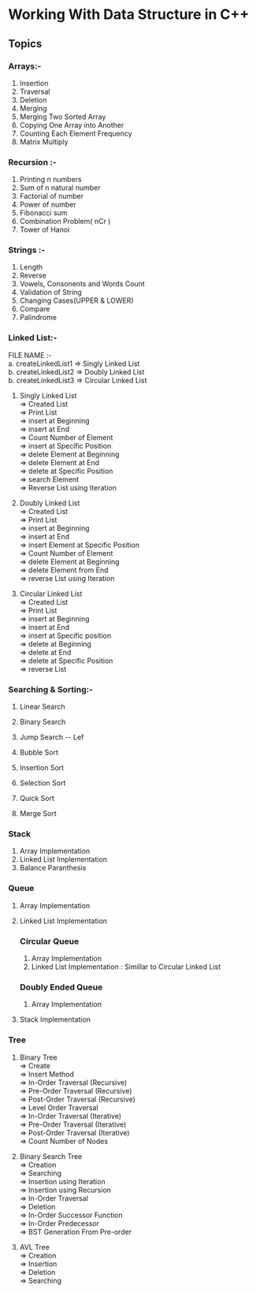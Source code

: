 # Working With Data Structure in C++

## Topics

### Arrays:-
1. Insertion
2. Traversal
3. Deletion
4. Merging
5. Merging Two Sorted Array
6. Copying One Array into Another
7. Counting Each Element Frequency
8. Matrix Multiply

### Recursion :-
1. Printing n numbers
2. Sum of n natural number
3. Factorial of number
4. Power of number
5. Fibonacci sum
6. Combination Problem( nCr )
7. Tower of Hanoi

### Strings :-
1. Length
2. Reverse
3. Vowels, Consonents and Words Count
4. Validation of String
5. Changing Cases(UPPER & LOWER)
6. Compare
7. Palindrome


### Linked List:-

FILE NAME :- <br>
a. createLinkedList1 => Singly Linked List <br>
b. createLinkedList2 => Doubly Linked List <br>
b. createLinkedList3 => Circular Linked List <br>

1. Singly Linked List <br>
    => Created List <br>
    => Print List <br>
    => insert at Beginning <br>
    => insert at End <br>
    => Count Number of Element <br>
    => insert at Specific Position <br>
    => delete Element at Beginning <br>
    => delete Element at End <br>
    => delete at Specific Position <br>
    => search Element <br>
    => Reverse List using Iteration <br>

2. Doubly Linked List <br>
    => Created List <br>
    => Print List <br>
    => insert at Beginning <br>
    => insert at End <br>
    => insert Element at Specific Position <br>
    => Count Number of Element <br>
    => delete Element at Beginning <br>
    => delete Element from End <br>
    => reverse List using Iteration <br>

3. Circular Linked List <br>
    => Created List <br>
    => Print List <br>
    => insert at Beginning <br>
    => insert at End <br>
    => insert at Specific position <br>
    => delete at Beginning <br>
    => delete at End <br>
    => delete at Specific Position <br>
    => reverse List <br>

### Searching & Sorting:-

1. Linear Search
2. Binary Search
3. Jump Search -- Lef

4. Bubble Sort
5. Insertion Sort
6. Selection Sort
7. Quick Sort
8. Merge Sort


### Stack
1. Array Implementation
2. Linked List Implementation
3. Balance Paranthesis

### Queue
1. Array Implementation
2. Linked List Implementation

    ### Circular Queue
    1. Array Implementation
    2. Linked List Implementation : Simillar to Circular Linked List

    ### Doubly Ended Queue
    1. Array Implementation

3. Stack Implementation

### Tree
1. Binary Tree <br>
    => Create <br>
    => Insert Method <br>
    => In-Order Traversal (Recursive) <br>
    => Pre-Order Traversal (Recursive) <br>
    => Post-Order Traversal (Recursive) <br>
    => Level Order Traversal <br>
    => In-Order Traversal (Iterative) <br>
    => Pre-Order Traversal (Iterative) <br>
    => Post-Order Traversal (Iterative) <br>
    => Count Number of Nodes <br>

2. Binary Search Tree <br>
    => Creation <br>
    => Searching <br>
    => Insertion using Iteration <br>
    => Insertion using Recursion <br>
    => In-Order Traversal <br>
    => Deletion <br>
    => In-Order Successor Function <br>
    => In-Order Predecessor <br>
    => BST Generation From Pre-order <br>

3. AVL Tree <br>
    => Creation <br>
    => Insertion <br>
    => Deletion <br>
    => Searching <br>